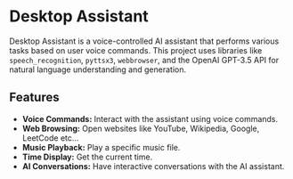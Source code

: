 # Desktop Assistant

Desktop Assistant is a voice-controlled AI assistant that performs various tasks based on user voice commands. This project uses libraries like `speech_recognition`, `pyttsx3`, `webbrowser`, and the OpenAI GPT-3.5 API for natural language understanding and generation.

## Features

- **Voice Commands:** Interact with the assistant using voice commands.
- **Web Browsing:** Open websites like YouTube, Wikipedia, Google, LeetCode etc...
- **Music Playback:** Play a specific music file.
- **Time Display:** Get the current time.
- **AI Conversations:** Have interactive conversations with the AI assistant.
